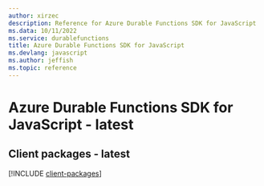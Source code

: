 ```yaml
---
author: xirzec
description: Reference for Azure Durable Functions SDK for JavaScript
ms.data: 10/11/2022
ms.service: durablefunctions
title: Azure Durable Functions SDK for JavaScript
ms.devlang: javascript
ms.author: jeffish
ms.topic: reference
---
```

# Azure Durable Functions SDK for JavaScript - latest

## Client packages - latest
[!INCLUDE [client-packages](durable-functions-client-index.md)]